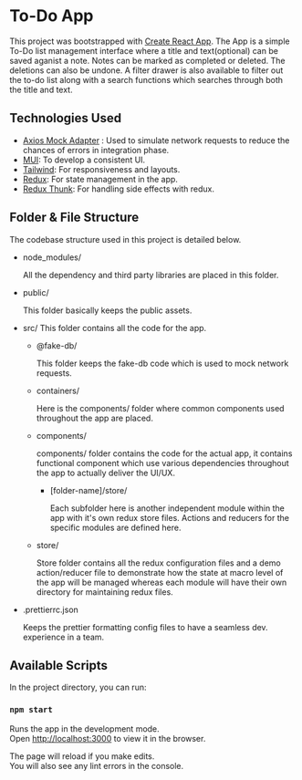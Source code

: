 # To-Do App

This project was bootstrapped with [Create React App](https://github.com/facebook/create-react-app).
The App is a simple To-Do list management interface where a title and text(optional) can be saved aganist a note. Notes can be marked as completed or deleted. The deletions can also be undone. A filter drawer is also available to filter out the to-do list along with a search functions which searches through both the title and text.

## Technologies Used

- [Axios Mock Adapter](https://github.com/ctimmerm/axios-mock-adapter) : Used to simulate network requests to reduce the chances of errors in integration phase.
- [MUI](mui.com): To develop a consistent UI.
- [Tailwind](https://tailwindcss.com/): For responsiveness and layouts.
- [Redux](https://redux.js.org/): For state management in the app.
- [Redux Thunk](https://github.com/reduxjs/redux-thunk): For handling side effects with redux.


</section>

</div>

</div>

</section>


<section class="docs-section">

## Folder & File Structure

<div class="adocs-section-content ng-binding">

The codebase structure used in this project is detailed below.

- <span class="f-path">node_modules/</span>

  All the dependency and third party libraries are placed in this folder.

- <span class="f-path">public/</span>

  This folder basically keeps the public assets.


- <span class="f-path">src/</span>
  This folder contains all the code for the app.

    - <span class="f-path">@fake-db/</span>

      This folder keeps the fake-db code which is used to mock network requests.

    - <span class="f-path">containers/</span>

      Here is the components/ folder where common components used throughout the app are placed. 

    - <span class="f-path">components/</span>

      components/ folder contains the code for the actual app, it contains functional component which use various dependencies throughout the app to actually deliver the UI/UX.

		- <span class="f-path">[folder-name]/store/</span>
		
			Each subfolder here is another independent module within the app with it's own redux store files. Actions and reducers for the specific modules are defined here.

    - <span class="f-path">store/</span>

     	Store folder contains all the redux configuration files and a demo action/reducer file to demonstrate how the state at macro level of the app will be managed whereas each module will have their own directory for maintaining redux files.


- <span class="f-path">.prettierrc.json</span>

  Keeps the prettier formatting config files to have a seamless dev. experience in a team.


</div>

</section>


## Available Scripts

In the project directory, you can run:

### `npm start`

Runs the app in the development mode.\
Open [http://localhost:3000](http://localhost:3000) to view it in the browser.

The page will reload if you make edits.\
You will also see any lint errors in the console.
